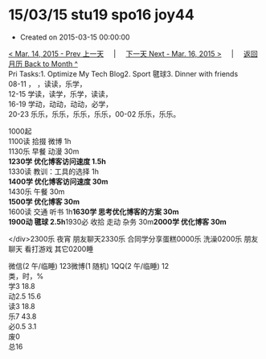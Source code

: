 # 15/03/15 stu19 spo16 joy44

* Created on 2015-03-15 00:00:00

[&lt; Mar. 14, 2015 - Prev 上一天](d14.md)     \|     [下一天 Next - Mar. 16, 2015 &gt;](d16.md)     \|     [返回月历 Back to Month ^](index.md)   
Pri Tasks:1. Optimize My Tech Blog2. Sport 毽球3. Dinner with friends  
08-11 ， ，读读，乐学，  
12-15 学读，读学，乐学，读读，  
16-19 学动，动动，动动，必学，  
20-23 乐乐，乐乐，乐乐，乐乐，00-02 乐乐，乐乐。  
  
1000起  
1100读 拾掇 微博 1h  
1130乐 早餐 动漫 30m  
**1230学 优化博客访问速度 1.5h**  
1330读 教训：工具的选择 1h  
**1400学 优化博客访问速度 30m**  
1430乐 午餐 30m  
**1500学 优化博客 30m**  
1600读 交通 听书 1h**1630学 思考优化博客的方案 30m**  
**1900动 毽球 2.5h**1930必 收拾 走动 杂务 30m**2000学 优化博客 30m**  
  
&lt;/div&gt;2300乐 夜宵 朋友聊天2330乐 合同学分享蛋糕0000乐 洗澡0200乐 朋友聊天 看打游戏 其它0200睡  
  
微信\(2 午/临睡\) 123微博\(1 随机\) 1QQ\(2 午/临睡\) 12  
类，时，%  
学3 18.8  
动2.5 15.6  
读3 18.8  
乐7 43.8  
必0.5 3.1  
废0  
总16

